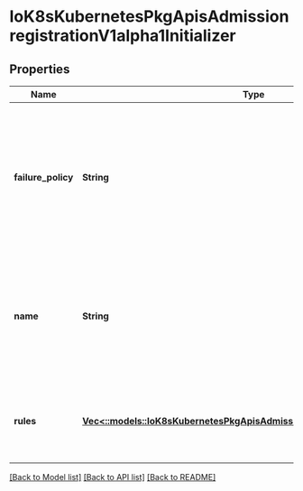 # IoK8sKubernetesPkgApisAdmissionregistrationV1alpha1Initializer

## Properties
Name | Type | Description | Notes
------------ | ------------- | ------------- | -------------
**failure_policy** | **String** | FailurePolicy defines what happens if the responsible initializer controller fails to takes action. Allowed values are Ignore, or Fail. If \&quot;Ignore\&quot; is set, initializer is removed from the initializers list of an object if the timeout is reached; If \&quot;Fail\&quot; is set, admissionregistration returns timeout error if the timeout is reached. | [optional] 
**name** | **String** | Name is the identifier of the initializer. It will be added to the object that needs to be initialized. Name should be fully qualified, e.g., alwayspullimages.kubernetes.io, where \&quot;alwayspullimages\&quot; is the name of the webhook, and kubernetes.io is the name of the organization. Required | 
**rules** | [**Vec<::models::IoK8sKubernetesPkgApisAdmissionregistrationV1alpha1Rule>**](io.k8s.kubernetes.pkg.apis.admissionregistration.v1alpha1.Rule.md) | Rules describes what resources/subresources the initializer cares about. The initializer cares about an operation if it matches _any_ Rule. Rule.Resources must not include subresources. | [optional] 

[[Back to Model list]](../README.md#documentation-for-models) [[Back to API list]](../README.md#documentation-for-api-endpoints) [[Back to README]](../README.md)


